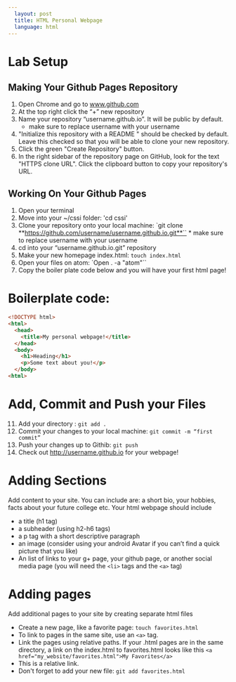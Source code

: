```yaml
---
  layout: post
  title: HTML Personal Webpage
  language: html
---
```


# Lab Setup

## Making Your Github Pages Repository
  1. Open Chrome and go to www.github.com
  2. At the top right click the “+” new repository
  3. Name your repository “username.github.io”. It will be public by default.
      * make sure to  replace username with your username
  4. "Initialize this repository with a README " should be checked by default. Leave this checked so that you will be able to clone your new repository.
  5. Click the green "Create Repository" button.  
  6. In the right sidebar of the repository page on GitHub, look for the text "HTTPS clone URL". Click the clipboard button to  copy your repository's URL.

## Working On Your Github Pages  
  1. Open your terminal
  2. Move into your ~/cssi folder: 'cd cssi'
  3. Clone your repository onto your local machine: `git clone **https://github.com/username/username.github.io.git**``
    * make sure to  replace username with your username
  4. cd into your “username.github.io.git” repository
  5. Make your new homepage index.html: `touch index.html`
  6. Open your files on atom: `Open . -a "atom"``
  7. Copy the boiler plate code below and you will have your first html page!

# Boilerplate code:
```html
<!DOCTYPE html>
<html>  
  <head>
    <title>My personal webpage!</title>  
  </head>  
  <body>
    <h1>Heading</h1>
    <p>Some text about you!</p>
  </body>
<html>
```
# Add, Commit and Push your Files
11. Add your directory : `git add .`
12. Commit your changes to your local machine: `git commit -m “first commit”`
13. Push your changes up to Githib: `git push`
14. Check out http://username.github.io for your webpage!

# Adding Sections
Add content to your site. You can include are: a short bio, your hobbies, facts about your future college etc.
Your html webpage should include
+ a title (h1 tag)
+ a subheader (using h2-h6 tags)
+	a p tag with a short descriptive paragraph
+	an image (consider using your android Avatar if you can’t find a quick picture that you like)
+	An list of links to your g+ page, your github page, or another social media page (you will need the ``<li>`` tags and the ``<a>`` tag)

# Adding pages

Add additional pages to your site by creating separate html files
+ Create a new page, like a favorite page: `touch favorites.html`
+	To link to pages in the same site, use an `<a>` tag.
+	Link the pages using relative paths. If your .html pages are in the same directory,  a link on the index.html to favorites.html looks like this
`<a href="my_website/favorites.html">My Favorites</a>`
+ This is a relative link.
+ Don't forget to add your new file: `git add favorites.html`
